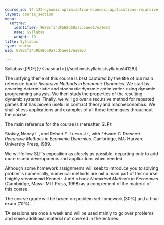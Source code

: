 ```yaml
---
course_id: 14-128-dynamic-optimization-economic-applications-recursive-methods-spring-2003
layout: course_section
menu:
  leftnav:
    identifier: 9680cf3439b68d60a7cd5aee17ea0e03
    name: Syllabus
    weight: 10
title: Syllabus
type: course
uid: 9680cf3439b68d60a7cd5aee17ea0e03

---
```


Syllabus ([PDF]({{< baseurl >}}/sections/syllabus/syllabus14128))

The unifying theme of this course is best captured by the title of our main reference book: _Recursive Methods in Economic Dynamics_. We start by covering deterministic and stochastic dynamic optimization using dynamic programming analysis. We then study the properties of the resulting dynamic systems. Finally, we will go over a recursive method for repeated games that has proven useful in contract theory and macroeconomics. We shall stress applications and examples of all these techniques throughout the course.

The main reference for the course is (hereafter, SLP):

Stokey, Nancy L., and Robert E. Lucas, Jr., with Edward C. Prescott. _Recursive Methods in Economic Dynamics._ Cambridge, MA: Harvard University Press, 1989.

We will follow SLP's exposition as closely as possible, departing only to add more recent developments and applications when needed.

Although some homework assignments will seek to introduce you to solving problems numerically, numerical methods are not a main part of this course. I highly recommend Kenneth Judd's book _Numerical Methods in Economics_ (Cambridge, Mass.: MIT Press, 1998) as a complement of the material of this course.

The course grade will be based on problem set homework (30%) and a final exam (70%).

TA sessions are once a week and will be used mainly to go over problems and some additional material not covered in the lectures.